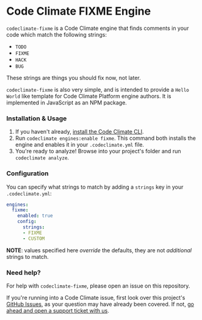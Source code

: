 # Code Climate FIXME Engine

`codeclimate-fixme` is a Code Climate engine that finds comments in your code which match the following strings:

* `TODO`
* `FIXME`
* `HACK`
* `BUG`

These strings are things you should fix now, not later.

`codeclimate-fixme` is also very simple, and is intended to provide a `Hello World` like template for Code Climate Platform engine authors. It is implemented in JavaScript as an NPM package.

### Installation & Usage

1. If you haven't already, [install the Code Climate CLI](https://github.com/codeclimate/codeclimate).
2. Run `codeclimate engines:enable fixme`. This command both installs the engine and enables it in your `.codeclimate.yml` file.
3. You're ready to analyze! Browse into your project's folder and run `codeclimate analyze`.

### Configuration

You can specify what strings to match by adding a `strings` key in your
`.codeclimate.yml`:

```yaml
engines:
  fixme:
    enabled: true
    config:
      strings:
      - FIXME
      - CUSTOM
```

**NOTE**: values specified here *override* the defaults, they are not
*additional* strings to match.

### Need help?

For help with `codeclimate-fixme`, please open an issue on this repository.

If you're running into a Code Climate issue, first look over this project's [GitHub Issues](https://github.com/codeclimate/codeclimate-watson/issues), as your question may have already been covered. If not, [go ahead and open a support ticket with us](https://codeclimate.com/help).
